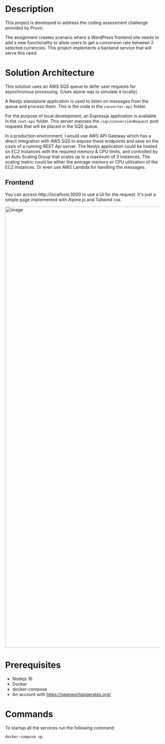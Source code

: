 # Description

This project is developed to address the coding assessment challenge provided by Pruvo.

The assignment creates scenario where a WordPress frontend site needs to add a new functionality to allow users to get a conversion rate between 2 selected currencies. This project implements a backend service that will serve this need.

# Solution Architecture

This solution uses an AWS SQS queue to defer user requests for asynchronous processing. (Uses alpine-sqs to simulate it locally).

A Nestjs standalone application is used to listen on messages from the queue and process them. This is the code in the `converter-api` folder.

For the purpose of local development, an Expressjs application is available in the `rest-api` folder. This server exposes the `/sqs/conversionRequest` post requests that will be placed in the SQS queue.

In a production environment, I would use AWS API Gateway which has a direct integration with AWS SQS to expose these endpoints and save on the costs of a running REST Api server. The Nestjs application could be hosted on EC2 instances with the required memory & CPU limits, and controlled by an Auto Scaling Group that scales up to a maximum of 3 instances. The scaling metric could be either the average memory or CPU utilization of the EC2 instances. Or even use AWS Lambda for handling the messages.

## Frontend
You can access http://localhost:3000 to use a UI for the request. It's just a simple page implemented with Alpine.js and Tailwind css.

<img width="1439" alt="image" src="https://user-images.githubusercontent.com/54335160/228325712-d7fd6e0c-cabe-4521-81d6-432b8e474780.png">


# Prerequisites
- Nodejs 16
- Docker
- docker-compose
- An account with https://openexchangerates.org/


# Commands
To startup all the services run the following command
```
docker-compose up
```
